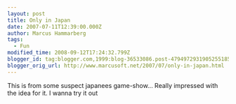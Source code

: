 ```yaml
---
layout: post
title: Only in Japan
date: 2007-07-11T12:39:00.000Z
author: Marcus Hammarberg
tags:
  - Fun
modified_time: 2008-09-12T17:24:32.799Z
blogger_id: tag:blogger.com,1999:blog-36533086.post-4794972931905255185
blogger_orig_url: http://www.marcusoft.net/2007/07/only-in-japan.html
---
```



This is from some suspect japanees game-show... Really impressed
with the idea for it. I wanna try it out
<div
id="scid:5737277B-5D6D-4f48-ABFC-DD9C333F4C5D:e619e056-7fe8-41f5-8c1d-0344f6a5e911"
class="wlWriterSmartContent"
style="padding-right: 0px; display: inline; padding-left: 0px; padding-bottom: 0px; margin: 0px; padding-top: 0px">


